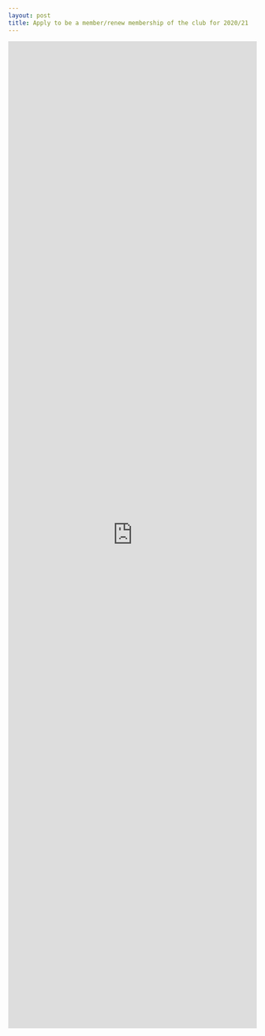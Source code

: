 ```yaml
---
layout: post
title: Apply to be a member/renew membership of the club for 2020/21
---
```


<iframe src="https://forms.gle/efKfdBxUWeE51nZG9" width="100%" height="2000" frameborder="0" marginheight="0" marginwidth="0">Loading...</iframe>




